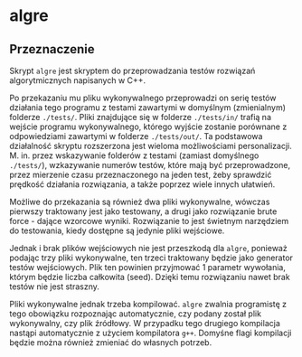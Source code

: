 # algre

## Przeznaczenie

Skrypt `algre` jest skryptem do przeprowadzania testów rozwiązań algorytmicznych napisanych w C++. 

Po przekazaniu mu pliku wykonywalnego przeprowadzi on serię testów działania tego programu
z testami zawartymi w domyślnym (zmienialnym) folderze `./tests/`. Pliki znajdujące się
w folderze `./tests/in/` trafią na wejście programu wykonywalnego, którego wyjście
zostanie porównane z odpowiedziami zawartymi w folderze `./tests/out/`. Ta podstawowa
działalność skryptu rozszerzona jest wieloma możliwościami personalizacji.
M. in. przez wskazywanie folderów z testami (zamiast domyślnego `./tests/`), wzkazywanie
numerów testów, które mają być przeprowadzone, przez mierzenie czasu przeznaczonego na jeden
test, żeby sprawdzić prędkość działania rozwiązania, a także poprzez wiele innych ułatwień.

Możliwe do przekazania są również dwa pliki wykonywalne, wówczas pierwszy traktowany jest
jako testowany, a drugi jako rozwiązanie brute force - dające wzorcowe wyniki. Rozwiązanie to
jest świetnym narzędziem do testowania, kiedy dostępne są jedynie pliki wejściowe.

Jednak i brak plików wejściowych nie jest przeszkodą dla `algre`, ponieważ podając trzy pliki
wykonywalne, ten trzeci traktowany będzie jako generator testów wejściowych. Plik ten
powinien przyjmować 1 parametr wywołania, którym będzie liczba całkowita (seed).
Dzięki temu rozwiązaniu nawet brak testów nie jest straszny.

Pliki wykonywalne jednak trzeba kompilować. `algre` zwalnia programistę z tego obowiązku
rozpoznając automatycznie, czy podany został plik wykonywalny, czy plik źródłowy.
W przypadku tego drugiego kompilacja nastąpi automatycznie z użyciem kompilatora `g++`.
Domyśne flagi kompilacji będzie można również zmieniać do własnych potrzeb.
